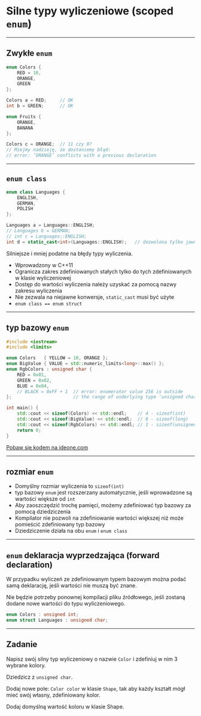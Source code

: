<!-- .slide: data-background="#111111" -->
# Silne typy wyliczeniowe (scoped `enum`)

___

## Zwykłe `enum`

```cpp
enum Colors {
    RED = 10,
    ORANGE,
    GREEN
};

Colors a = RED;     // OK
int b = GREEN;      // OK

enum Fruits {
    ORANGE,
    BANANA
};

Colors c = ORANGE;  // 11 czy 0?
// Miejmy nadzieję, że dostaniemy błąd:
// error: ‘ORANGE’ conflicts with a previous declaration
```

___

## `enum class`

```cpp
enum class Languages {
    ENGLISH,
    GERMAN,
    POLISH
};

Languages a = Languages::ENGLISH;
// Languages b = GERMAN;
// int c = Languages::ENGLISH;
int d = static_cast<int>(Languages::ENGLISH);   // dozwolona tylko jawna konwersja!
```
<!-- .element: class="fragment fade-in" -->

Silniejsze i mniej podatne na błędy typy wyliczenia.
<!-- .element: class="fragment fade-in" -->

* <!-- .element: class="fragment fade-in" --> Wprowadzony w C++11
* <!-- .element: class="fragment fade-in" --> Ogranicza zakres zdefiniowanych stałych tylko do tych zdefiniowanych w klasie wyliczeniowej
* <!-- .element: class="fragment fade-in" --> Dostęp do wartości wyliczenia należy uzyskać za pomocą nazwy zakresu wyliczenia
* <!-- .element: class="fragment fade-in" --> Nie zezwala na niejawne konwersje, <code>static_cast</code> musi być użyte
* <!-- .element: class="fragment fade-in" --> <code>enum class == enum struct</code>

___

## typ bazowy `enum`

```cpp
#include <iostream>
#include <limits>

enum Colors   { YELLOW = 10, ORANGE };
enum BigValue { VALUE = std::numeric_limits<long>::max() };
enum RgbColors : unsigned char {
    RED = 0x01,
    GREEN = 0x02,
    BLUE = 0x04,
    // BLACK = 0xFF + 1  // error: enumerator value 256 is outside
};                       // the range of underlying type ‘unsigned char’

int main() {
    std::cout << sizeof(Colors) << std::endl;    // 4 - sizeof(int)
    std::cout << sizeof(BigValue) << std::endl;  // 8 - sizeof(long)
    std::cout << sizeof(RgbColors) << std::endl; // 1 - sizeof(unsigned char)
    return 0;
}
```

[Pobaw się kodem na ideone.com](https://ideone.com/e.js/8sR1XK)

___

## rozmiar `enum`

* <!-- .element: class="fragment fade-in" --> Domyślny rozmiar wyliczenia to <code>sizeof(int)</code>
* <!-- .element: class="fragment fade-in" --> typ bazowy <code>enum</code> jest rozszerzany automatycznie, jeśli wprowadzone są wartości większe od <code>int</code>
* <!-- .element: class="fragment fade-in" --> Aby zaoszczędzić trochę pamięci, możemy zdefiniować typ bazowy za pomocą dziedziczenia
* <!-- .element: class="fragment fade-in" --> Kompilator nie pozwoli na zdefiniowanie wartości większej niż może pomieścić zdefiniowany typ bazowy
* <!-- .element: class="fragment fade-in" --> Dziedziczenie działa na obu <code>enum</code> i <code>enum class</code>

___

## `enum` deklaracja wyprzedzająca (forward declaration)

W przypadku wyliczeń ze zdefiniowanym typem bazowym można podać samą deklarację, jeśli wartości nie muszą być znane.
<!-- .element: class="fragment fade-in" -->

Nie będzie potrzeby ponownej kompilacji pliku źródłowego, jeśli zostaną dodane nowe wartości do typu wyliczeniowego.
<!-- .element: class="fragment fade-in" -->

```cpp
enum Colors : unsigned int;
enum struct Languages : unsigned char;
```
<!-- .element: class="fragment fade-in" -->

___

## Zadanie

Napisz swój silny typ wyliczeniowy o nazwie `Color` i zdefiniuj w nim 3 wybrane kolory.

Dziedzicz z `unsigned char`.

Dodaj nowe pole: `Color color` w klasie `Shape`, tak aby każdy kształt mógł mieć swój własny, zdefiniowany kolor.

Dodaj domyślną wartość koloru w klasie Shape.
